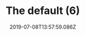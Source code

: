 ---
title: The default (6)
date: 2019-07-08T13:57:59.086Z
year: 2019
tags:
  - painting
  - theDefault
coverImage: /images/uploads/iriée_zamble-the_default-06.jpg
material: Acrylic on canvas
dimensions: 50 x 35 cm
---